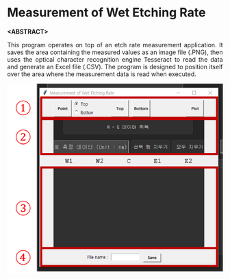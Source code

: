 # Measurement of Wet Etching Rate
**&lt;ABSTRACT&gt;**
<div align="justify"> 
This program operates on top of an etch rate measurement application. It saves the area containing the measured values as an image file (.PNG), 
then uses the optical character recognition engine Tesseract to read the data and generate an Excel file (.CSV). 
The program is designed to position itself over the area where the measurement data is read when executed.
</div>

![Alt text](images/ocr_window1.png)
